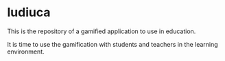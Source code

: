 # ludiuca
This is the repository of a gamified application to use in education.


It is time to use the gamification with students and teachers in the learning environment.
